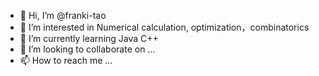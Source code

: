- 👋 Hi, I’m @franki-tao
- 👀 I’m interested in Numerical calculation, optimization，combinatorics
- 🌱 I’m currently learning Java C++
- 💞️ I’m looking to collaborate on ...
- 📫 How to reach me ...

<!---
franki-tao/franki-tao is a ✨ special ✨ repository because its `README.md` (this file) appears on your GitHub profile.
You can click the Preview link to take a look at your changes.
--->
